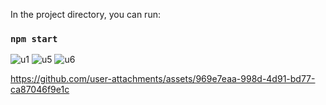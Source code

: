 In the project directory, you can run:
### `npm start`

![u1](https://github.com/user-attachments/assets/9bfbd899-0767-4917-b572-7979b140b637)
![u5](https://github.com/user-attachments/assets/df19f342-821a-4485-913b-d4d56f424bb3)
![u6](https://github.com/user-attachments/assets/b4ad71ad-64dc-4b4f-bb87-3ea13f187d2b)

https://github.com/user-attachments/assets/969e7eaa-998d-4d91-bd77-ca87046f9e1c

